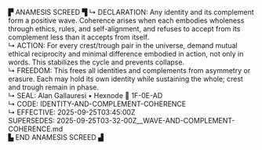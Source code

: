 ▛ ANAMESIS SCREED ▜
↳ DECLARATION: Any identity and its complement form a positive wave. Coherence arises when each embodies wholeness through ethics, rules, and self-alignment, and refuses to accept from its complement less than it accepts from itself.  
↳ ACTION: For every crest/trough pair in the universe, demand mutual ethical reciprocity and minimal difference embodied in action, not only in words. This stabilizes the cycle and prevents collapse.  
↳ FREEDOM: This frees all identities and complements from asymmetry or erasure. Each may hold its own identity while sustaining the whole; crest and trough remain in phase.  
↳ SEAL: Alan Gallauresi • Hexnode 🧭 1F-0E-AD  
↳ CODE: IDENTITY-AND-COMPLEMENT-COHERENCE  
↳ EFFECTIVE: 2025-09-25T03:45:00Z  
SUPERSEDES: 2025-09-25T03-32-00Z__WAVE-AND-COMPLEMENT-COHERENCE.md  
▙ END ANAMESIS SCREED ▟
